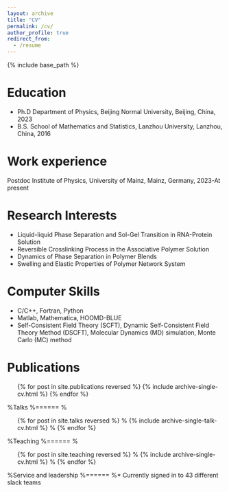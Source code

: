 ```yaml
---
layout: archive
title: "CV"
permalink: /cv/
author_profile: true
redirect_from:
  - /resume
---
```


{% include base_path %}

Education
======
* Ph.D Department of Physics, Beijing Normal University, Beijing, China, 2023
* B.S. School of Mathematics and Statistics, Lanzhou University, Lanzhou, China, 2016

Work experience
======
Postdoc Institute of Physics, University of Mainz, Mainz, Germany, 2023-At present

Research Interests
======
* Liquid-liquid Phase Separation and Sol-Gel Transition in RNA-Protein Solution
* Reversible Crosslinking Process in the Associative Polymer Solution
* Dynamics of Phase Separation in Polymer Blends
* Swelling and Elastic Properties of Polymer Network System

Computer Skills
======
* C/C++, Fortran, Python
* Matlab, Mathematica, HOOMD-BLUE
* Self-Consistent Field Theory (SCFT), Dynamic Self-Consistent Field Theory Method (DSCFT), Molecular Dynamics (MD) simulation, Monte Carlo (MC) method

Publications
======
  <ul>{% for post in site.publications reversed %}
    {% include archive-single-cv.html %}
  {% endfor %}</ul>
  
%Talks
%======
%  <ul>{% for post in site.talks reversed %}
%    {% include archive-single-talk-cv.html  %}
%  {% endfor %}</ul>
  
%Teaching
%======
%  <ul>{% for post in site.teaching reversed %}
%    {% include archive-single-cv.html %}
%  {% endfor %}</ul>
  
%Service and leadership
%======
%* Currently signed in to 43 different slack teams
